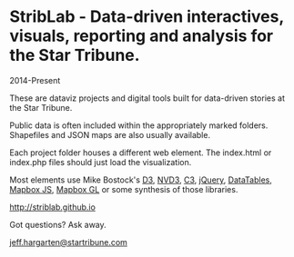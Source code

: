# StribLab - Data-driven interactives, visuals, reporting and analysis for the Star Tribune.

2014-Present

These are dataviz projects and digital tools built for data-driven stories at the Star Tribune.

Public data is often included within the appropriately marked folders. Shapefiles and JSON maps are also usually available.

Each project folder houses a different web element. The index.html or index.php files should just load the visualization.

Most elements use Mike Bostock's [D3](https://github.com/mbostock/d3), [NVD3](http://nvd3.org/), [C3](https://github.com/masayuki0812/c3), [jQuery](https://github.com/jquery/jquery), [DataTables](https://www.datatables.net/), [Mapbox JS](https://www.mapbox.com/mapbox.js/api/v2.2.2/), [Mapbox GL](https://www.mapbox.com/mapbox-gl-js/api/) or some synthesis of those libraries.

http://striblab.github.io

Got questions? Ask away. 

jeff.hargarten@startribune.com

